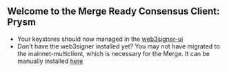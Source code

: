 ## Welcome to the Merge Ready Consensus Client: Prysm

- Your keystores should now managed in the [web3signer-ui](http://ui.web3signer.dappnode?signer_url=http://web3signer.web3signer.dappnode:9000) 
- Don't have the web3signer installed yet? You may not have migrated to the mainnet-multiclient, which is necessary for the Merge. It can be manually installed [here](http://my.dappnode/#/installer/%2Fipfs%2FQmYMjeSxUpmVYjEo51NFxEqmk5TRqZJtSW4k434w9WCTZ2)
